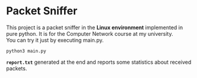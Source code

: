 # Packet Sniffer
This project is a packet sniffer in the **Linux environment** implemented in pure python. It is for the Computer Network course at my university.<br>
You can try it just by executing main.py.
```
python3 main.py
```
**`report.txt`** generated at the end and reports some statistics about received packets.
